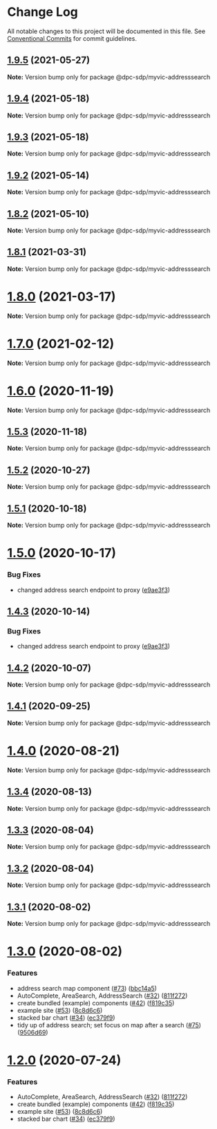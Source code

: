 # Change Log

All notable changes to this project will be documented in this file.
See [Conventional Commits](https://conventionalcommits.org) for commit guidelines.

## [1.9.5](https://github.com/dpc-sdp/myvictoria-vic-gov-au/tree/master/packages/AddressSearch/compare/v1.9.4...v1.9.5) (2021-05-27)

**Note:** Version bump only for package @dpc-sdp/myvic-addresssearch





## [1.9.4](https://github.com/dpc-sdp/myvictoria-vic-gov-au/tree/master/packages/AddressSearch/compare/v1.9.3...v1.9.4) (2021-05-18)

**Note:** Version bump only for package @dpc-sdp/myvic-addresssearch






## [1.9.3](https://github.com/dpc-sdp/myvictoria-vic-gov-au/tree/master/packages/AddressSearch/compare/v1.9.2...v1.9.3) (2021-05-18)

**Note:** Version bump only for package @dpc-sdp/myvic-addresssearch






## [1.9.2](https://github.com/dpc-sdp/myvictoria-vic-gov-au/tree/master/packages/AddressSearch/compare/v1.9.0...v1.9.2) (2021-05-14)

**Note:** Version bump only for package @dpc-sdp/myvic-addresssearch






## [1.8.2](https://github.com/dpc-sdp/myvictoria-vic-gov-au/tree/master/packages/AddressSearch/compare/v1.8.1...v1.8.2) (2021-05-10)

**Note:** Version bump only for package @dpc-sdp/myvic-addresssearch






## [1.8.1](https://github.com/dpc-sdp/myvictoria-vic-gov-au/tree/master/packages/AddressSearch/compare/v1.8.0...v1.8.1) (2021-03-31)

**Note:** Version bump only for package @dpc-sdp/myvic-addresssearch





# [1.8.0](https://github.com/dpc-sdp/myvictoria-vic-gov-au/tree/master/packages/AddressSearch/compare/v1.7.0...v1.8.0) (2021-03-17)

**Note:** Version bump only for package @dpc-sdp/myvic-addresssearch






# [1.7.0](https://github.com/dpc-sdp/myvictoria-vic-gov-au/tree/master/packages/AddressSearch/compare/v1.6.1...v1.7.0) (2021-02-12)

**Note:** Version bump only for package @dpc-sdp/myvic-addresssearch





# [1.6.0](https://github.com/dpc-sdp/myvictoria-vic-gov-au/tree/master/packages/AddressSearch/compare/v1.5.3...v1.6.0) (2020-11-19)

**Note:** Version bump only for package @dpc-sdp/myvic-addresssearch





## [1.5.3](https://github.com/dpc-sdp/myvictoria-vic-gov-au/tree/master/packages/AddressSearch/compare/v1.5.1...v1.5.3) (2020-11-18)

**Note:** Version bump only for package @dpc-sdp/myvic-addresssearch





## [1.5.2](https://github.com/dpc-sdp/myvictoria-vic-gov-au/tree/master/packages/AddressSearch/compare/v1.5.1...v1.5.2) (2020-10-27)

**Note:** Version bump only for package @dpc-sdp/myvic-addresssearch





## [1.5.1](https://github.com/dpc-sdp/myvictoria-vic-gov-au/tree/master/packages/AddressSearch/compare/v1.5.0...v1.5.1) (2020-10-18)

**Note:** Version bump only for package @dpc-sdp/myvic-addresssearch





# [1.5.0](https://github.com/dpc-sdp/myvictoria-vic-gov-au/tree/master/packages/AddressSearch/compare/v1.4.2...v1.5.0) (2020-10-17)


### Bug Fixes

* changed address search endpoint to proxy ([e9ae3f3](https://github.com/dpc-sdp/myvictoria-vic-gov-au/tree/master/packages/AddressSearch/commit/e9ae3f30ac6fa25a2c893f9b27652def1fa8f737))





## [1.4.3](https://github.com/dpc-sdp/myvictoria-vic-gov-au/tree/master/packages/AddressSearch/compare/v1.4.2...v1.4.3) (2020-10-14)


### Bug Fixes

* changed address search endpoint to proxy ([e9ae3f3](https://github.com/dpc-sdp/myvictoria-vic-gov-au/tree/master/packages/AddressSearch/commit/e9ae3f30ac6fa25a2c893f9b27652def1fa8f737))





## [1.4.2](https://github.com/dpc-sdp/myvictoria-vic-gov-au/tree/master/packages/AddressSearch/compare/v1.4.0...v1.4.2) (2020-10-07)

**Note:** Version bump only for package @dpc-sdp/myvic-addresssearch





## [1.4.1](https://github.com/dpc-sdp/myvictoria-vic-gov-au/tree/master/packages/AddressSearch/compare/v1.4.0...v1.4.1) (2020-09-25)

**Note:** Version bump only for package @dpc-sdp/myvic-addresssearch






# [1.4.0](https://github.com/dpc-sdp/myvictoria-vic-gov-au/tree/master/packages/AddressSearch/compare/v1.3.4...v1.4.0) (2020-08-21)

**Note:** Version bump only for package @dpc-sdp/myvic-addresssearch






## [1.3.4](https://github.com/dpc-sdp/myvictoria-vic-gov-au/tree/master/packages/AddressSearch/compare/v1.3.3...v1.3.4) (2020-08-13)

**Note:** Version bump only for package @dpc-sdp/myvic-addresssearch






## [1.3.3](https://github.com/dpc-sdp/myvictoria-vic-gov-au/tree/master/packages/AddressSearch/compare/v1.3.2...v1.3.3) (2020-08-04)

**Note:** Version bump only for package @dpc-sdp/myvic-addresssearch





## [1.3.2](https://github.com/dpc-sdp/myvictoria-vic-gov-au/tree/master/packages/AddressSearch/compare/v1.3.1...v1.3.2) (2020-08-04)

**Note:** Version bump only for package @dpc-sdp/myvic-addresssearch





## [1.3.1](https://github.com/dpc-sdp/myvictoria-vic-gov-au/tree/master/packages/AddressSearch/compare/v1.3.0...v1.3.1) (2020-08-02)

**Note:** Version bump only for package @dpc-sdp/myvic-addresssearch





# [1.3.0](https://github.com/dpc-sdp/myvictoria-vic-gov-au/tree/master/packages/AddressSearch/compare/v1.1.3...v1.3.0) (2020-08-02)


### Features

* address search map component ([#73](https://github.com/dpc-sdp/myvictoria-vic-gov-au/tree/master/packages/AddressSearch/issues/73)) ([bbc14a5](https://github.com/dpc-sdp/myvictoria-vic-gov-au/tree/master/packages/AddressSearch/commit/bbc14a5b569cf8e7b2b4c1c606ba3125529189fb))
* AutoComplete, AreaSearch, AddressSearch ([#32](https://github.com/dpc-sdp/myvictoria-vic-gov-au/tree/master/packages/AddressSearch/issues/32)) ([811f272](https://github.com/dpc-sdp/myvictoria-vic-gov-au/tree/master/packages/AddressSearch/commit/811f272cdd271188b12a575a5ceca3fd96953116))
* create bundled (example) components ([#42](https://github.com/dpc-sdp/myvictoria-vic-gov-au/tree/master/packages/AddressSearch/issues/42)) ([f819c35](https://github.com/dpc-sdp/myvictoria-vic-gov-au/tree/master/packages/AddressSearch/commit/f819c356b2c53f0a75d04542f22d73dae4516569))
* example site ([#53](https://github.com/dpc-sdp/myvictoria-vic-gov-au/tree/master/packages/AddressSearch/issues/53)) ([8c8d6c6](https://github.com/dpc-sdp/myvictoria-vic-gov-au/tree/master/packages/AddressSearch/commit/8c8d6c6e56b8772cdacc303d689358fe74ee791d))
* stacked bar chart ([#34](https://github.com/dpc-sdp/myvictoria-vic-gov-au/tree/master/packages/AddressSearch/issues/34)) ([ec379f9](https://github.com/dpc-sdp/myvictoria-vic-gov-au/tree/master/packages/AddressSearch/commit/ec379f9cd906374508339e16b70147bacafcaf74))
* tidy up of address search; set focus on map after a search ([#75](https://github.com/dpc-sdp/myvictoria-vic-gov-au/tree/master/packages/AddressSearch/issues/75)) ([9506d69](https://github.com/dpc-sdp/myvictoria-vic-gov-au/tree/master/packages/AddressSearch/commit/9506d6948f7d620fe45f01fcf5da7a7ef9e935c3))





# [1.2.0](https://github.com/dpc-sdp/myvictoria-vic-gov-au/tree/master/packages/AddressSearch/compare/v1.1.3...v1.2.0) (2020-07-24)


### Features

* AutoComplete, AreaSearch, AddressSearch ([#32](https://github.com/dpc-sdp/myvictoria-vic-gov-au/tree/master/packages/AddressSearch/issues/32)) ([811f272](https://github.com/dpc-sdp/myvictoria-vic-gov-au/tree/master/packages/AddressSearch/commit/811f272cdd271188b12a575a5ceca3fd96953116))
* create bundled (example) components ([#42](https://github.com/dpc-sdp/myvictoria-vic-gov-au/tree/master/packages/AddressSearch/issues/42)) ([f819c35](https://github.com/dpc-sdp/myvictoria-vic-gov-au/tree/master/packages/AddressSearch/commit/f819c356b2c53f0a75d04542f22d73dae4516569))
* example site ([#53](https://github.com/dpc-sdp/myvictoria-vic-gov-au/tree/master/packages/AddressSearch/issues/53)) ([8c8d6c6](https://github.com/dpc-sdp/myvictoria-vic-gov-au/tree/master/packages/AddressSearch/commit/8c8d6c6e56b8772cdacc303d689358fe74ee791d))
* stacked bar chart ([#34](https://github.com/dpc-sdp/myvictoria-vic-gov-au/tree/master/packages/AddressSearch/issues/34)) ([ec379f9](https://github.com/dpc-sdp/myvictoria-vic-gov-au/tree/master/packages/AddressSearch/commit/ec379f9cd906374508339e16b70147bacafcaf74))
